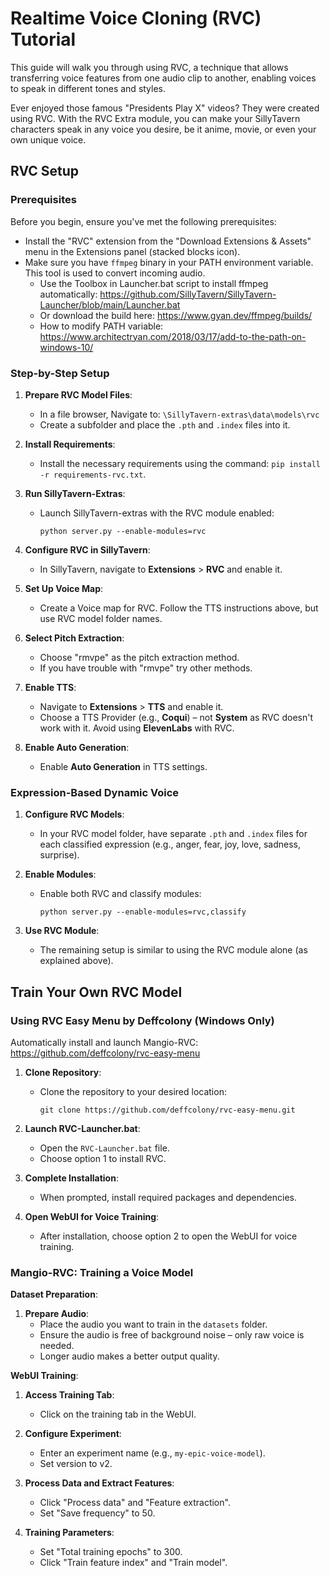 # Realtime Voice Cloning (RVC) Tutorial

This guide will walk you through using RVC, a technique that allows transferring voice features from one audio clip to another, enabling voices to speak in different tones and styles.

Ever enjoyed those famous "Presidents Play X" videos? They were created using RVC. With the RVC Extra module, you can make your SillyTavern characters speak in any voice you desire, be it anime, movie, or even your own unique voice.

## RVC Setup

### Prerequisites

Before you begin, ensure you've met the following prerequisites:

- Install the "RVC" extension from the "Download Extensions & Assets" menu in the Extensions panel (stacked blocks icon).
- Make sure you have `ffmpeg` binary in your PATH environment variable. This tool is used to convert incoming audio.
   - Use the Toolbox in Launcher.bat script to install ffmpeg automatically: https://github.com/SillyTavern/SillyTavern-Launcher/blob/main/Launcher.bat
   - Or download the build here: https://www.gyan.dev/ffmpeg/builds/ 
   - How to modify PATH variable: https://www.architectryan.com/2018/03/17/add-to-the-path-on-windows-10/

### Step-by-Step Setup

1. **Prepare RVC Model Files**:
   - In a file browser, Navigate to: `\SillyTavern-extras\data\models\rvc` 
   - Create a subfolder and place the `.pth` and `.index` files into it.

2. **Install Requirements**:
   - Install the necessary requirements using the command: `pip install -r requirements-rvc.txt`.

3. **Run SillyTavern-Extras**:
   - Launch SillyTavern-extras with the RVC module enabled:
     ```shell
     python server.py --enable-modules=rvc
     ```

4. **Configure RVC in SillyTavern**:
   - In SillyTavern, navigate to **Extensions** > **RVC** and enable it.

5. **Set Up Voice Map**:
   - Create a Voice map for RVC. Follow the TTS instructions above, but use RVC model folder names.

6. **Select Pitch Extraction**:
   - Choose "rmvpe" as the pitch extraction method.
   - If you have trouble with "rmvpe" try other methods.

7. **Enable TTS**:
   - Navigate to **Extensions** > **TTS** and enable it.
   - Choose a TTS Provider (e.g., **Coqui**) – not **System** as RVC doesn't work with it. Avoid using **ElevenLabs** with RVC.

8. **Enable Auto Generation**:
   - Enable **Auto Generation** in TTS settings.

### Expression-Based Dynamic Voice

1. **Configure RVC Models**:
   - In your RVC model folder, have separate `.pth` and `.index` files for each classified expression (e.g., anger, fear, joy, love, sadness, surprise).

2. **Enable Modules**:
   - Enable both RVC and classify modules:
     ```shell
     python server.py --enable-modules=rvc,classify
     ```

3. **Use RVC Module**:
   - The remaining setup is similar to using the RVC module alone (as explained above).

## Train Your Own RVC Model

### Using RVC Easy Menu by Deffcolony (Windows Only)

Automatically install and launch Mangio-RVC: https://github.com/deffcolony/rvc-easy-menu

1. **Clone Repository**:
   - Clone the repository to your desired location:
     ```shell
     git clone https://github.com/deffcolony/rvc-easy-menu.git
     ```

2. **Launch RVC-Launcher.bat**:
   - Open the `RVC-Launcher.bat` file.
   - Choose option 1 to install RVC.

3. **Complete Installation**:
   - When prompted, install required packages and dependencies.

4. **Open WebUI for Voice Training**:
   - After installation, choose option 2 to open the WebUI for voice training.

### Mangio-RVC: Training a Voice Model

**Dataset Preparation**:

1. **Prepare Audio**:
   - Place the audio you want to train in the `datasets` folder.
   - Ensure the audio is free of background noise – only raw voice is needed.
   - Longer audio makes a better output quality.

**WebUI Training**:

1. **Access Training Tab**:
   - Click on the training tab in the WebUI.

2. **Configure Experiment**:
   - Enter an experiment name (e.g., `my-epic-voice-model`).
   - Set version to v2.

3. **Process Data and Extract Features**:
   - Click "Process data" and "Feature extraction".
   - Set "Save frequency" to 50.

4. **Training Parameters**:
   - Set "Total training epochs" to 300.
   - Click "Train feature index" and "Train model".
